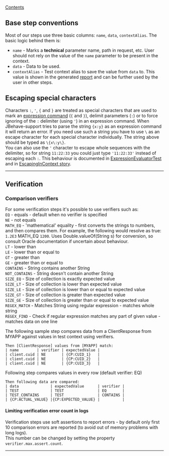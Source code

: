 [Contents](../README.md)

## Base step conventions
Most of our steps use three basic columns: `name`, `data`, `contextAlias`.
The basic logic behind them is:
* `name` - Marks a __technical__ parameter name, path in request, etc. User should not rely on the value of the `name` parameter to be present in the context. 
* `data` - Data to be used.
* `contextAlias` - Test context alias to save the value from `data` to. This value is shown in the generated [report](Reporting.md) and can be further used by the user in other steps.  

## Escaping special characters

Characters `:`, `'`, `{` and `}` are treated as special characters that are used to mark an [expression command](Expression-commands.md) (`{` and `}`), delimit parameters (`:`) or to force ignoring of the `:` delimiter (using `'`) in an expression command.
When JBehave-support tries to parse the string `{x:y}` as an expression command it will return an error.
If you need use such a string you have to use `\` as an escape character for each special character individually. The string above should be typed as `\{x\:y\}`.   
You can also use the `'` character to escape whole sequences with the delimiter, so for string `11:22:33` you could just type `'11:22:33'` instead of escaping each `:`. 
This behaviour is documented in [ExpressionEvaluatorTest](../src/test/groovy/org/jbehavesupport/core/expression/ExpressionEvaluatorTest.groovy)
and in [EscapingInContext story](../src/test/groovy/org/jbehavesupport/test/sample/EscapingInContext.story).


---


## Verification

### Comparison verifiers

For some verification steps it's possible to use verifiers such as:  
`EQ` - equals - default when no verifier is specified  
`NE` - not equals  
`MATH_EQ` - 'mathematical' equality - first converts the strings to numbers, and then compares them. 
For example, the following would resolve as true: `1.2E3` MATH_EQ `1200`.
Uses Double.valueOf(String s) for conversion, so consult Oracle documentation if uncertain about behaviour.  
`LT` - lower than  
`LE` - lower than or equal to  
`GT` - greater than  
`GE` - greater than or equal to  
`CONTAINS` - String contains another String  
`NOT_CONTAINS` - String doesn't contain another String  
`SIZE_EQ` - Size of collection is exactly expected value  
`SIZE_LT` - Size of collection is lower than expected value  
`SIZE_LE` - Size of collection is lower than or equal to expected value  
`SIZE_GT` - Size of collection is greater than expected value  
`SIZE_GE` - Size of collection is greater than or equal to expected value  
`REGEX_MATCH` - Matches String using regular expression - matches whole string  
`REGEX_FIND` - Check if regular expression matches any part of given value - matches data on one line

The following sample step compares data from a ClientResponse from MYAPP against values in test context using verifiers.

```
Then [ClientResponse] values from [MYAPP] match:
| name        | verifier | expectedValue |
| client.cuid | NE       | {CP:CUID_1}   |
| client.cuid | NE       | {CP:CUID_2}   |
| client.cuid | NE       | {CP:CUID_3}   |
```

Following step compares values in every row (default verifier: EQ)

```
Then following data are compared:
| data              | expectedValue      | verifier |
| TEST              | TEST               | EQ       |
| TEST_CONTAINS     | TEST               | CONTAINS |
| {CP:ACTUAL_VALUE} |{CP:EXPECTED_VALUE} |          |
```

#### Limiting verification error count in logs

Verification steps use soft assertions to report errors - by default only first 10 comparison errors are reported (to avoid out of memory problems with long logs).  
This number can be changed by setting the property `verifier.max.assert.count`.


---
